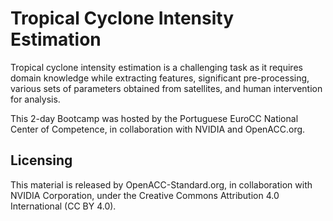 # Tropical Cyclone Intensity Estimation
Tropical cyclone intensity estimation is a challenging task as it requires domain knowledge while extracting features, significant pre-processing, various sets of parameters obtained from satellites, and human intervention for analysis.

This 2-day Bootcamp was hosted by the Portuguese EuroCC National Center of Competence, in collaboration with NVIDIA and OpenACC.org.

## Licensing

This material is released by OpenACC-Standard.org, in collaboration with NVIDIA Corporation, under the Creative Commons Attribution 4.0 International (CC BY 4.0).

